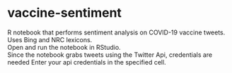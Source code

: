 # vaccine-sentiment
R notebook that performs sentiment analysis on COVID-19 vaccine tweets. Uses Bing and NRC lexicons.  
Open and run the notebook in RStudio.  
Since the notebook grabs tweets using the Twitter Api, credentials are needed 
Enter your api credentials in the specified cell.
